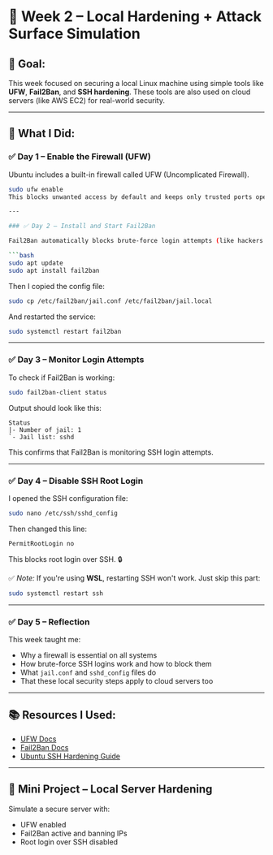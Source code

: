 # 🔐 Week 2 – Local Hardening + Attack Surface Simulation

## 🧠 Goal:
This week focused on securing a local Linux machine using simple tools like **UFW**, **Fail2Ban**, and **SSH hardening**. These tools are also used on cloud servers (like AWS EC2) for real-world security.

---

## 🔨 What I Did:

### ✅ Day 1 – Enable the Firewall (UFW)
Ubuntu includes a built-in firewall called UFW (Uncomplicated Firewall).

```bash
sudo ufw enable
This blocks unwanted access by default and keeps only trusted ports open, such as SSH.

---

### ✅ Day 2 – Install and Start Fail2Ban

Fail2Ban automatically blocks brute-force login attempts (like hackers guessing your password).

```bash
sudo apt update
sudo apt install fail2ban
```

Then I copied the config file:

```bash
sudo cp /etc/fail2ban/jail.conf /etc/fail2ban/jail.local
```

And restarted the service:

```bash
sudo systemctl restart fail2ban
```

---

### ✅ Day 3 – Monitor Login Attempts

To check if Fail2Ban is working:

```bash
sudo fail2ban-client status
```

Output should look like this:

```
Status
|- Number of jail: 1
`- Jail list: sshd
```

This confirms that Fail2Ban is monitoring SSH login attempts.

---

### ✅ Day 4 – Disable SSH Root Login

I opened the SSH configuration file:

```bash
sudo nano /etc/ssh/sshd_config
```

Then changed this line:

```
PermitRootLogin no
```

This blocks root login over SSH. 🔒

✅ *Note:* If you're using **WSL**, restarting SSH won't work. Just skip this part:

```bash
sudo systemctl restart ssh
```

---

### ✅ Day 5 – Reflection

This week taught me:

* Why a firewall is essential on all systems
* How brute-force SSH logins work and how to block them
* What `jail.conf` and `sshd_config` files do
* That these local security steps apply to cloud servers too

---

## 📚 Resources I Used:

* [UFW Docs](https://help.ubuntu.com/community/UFW)
* [Fail2Ban Docs](https://www.fail2ban.org/wiki/index.php/Main_Page)
* [Ubuntu SSH Hardening Guide](https://ubuntu.com/server/docs/security-hardening)

---

## 🧪 Mini Project – Local Server Hardening

Simulate a secure server with:

* UFW enabled
* Fail2Ban active and banning IPs
* Root login over SSH disabled

